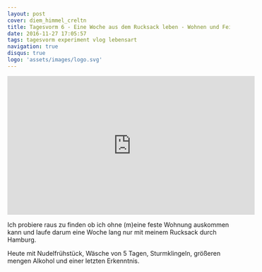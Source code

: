 ```yaml
---
layout: post
cover: diem_himmel_creltn
title: Tagesvorm 6 - Eine Woche aus dem Rucksack leben - Wohnen und Feiern
date: 2016-11-27 17:05:57
tags: tagesvorm experiment vlog lebensart
navigation: true
disqus: true
logo: 'assets/images/logo.svg'
---
```


<iframe width="560" height="315" src="https://www.youtube-nocookie.com/embed/afzJ7CIRH8Y" frameborder="0" allow="autoplay; encrypted-media" allowfullscreen></iframe>

Ich probiere raus zu finden ob ich ohne (m)eine feste Wohnung auskommen kann und laufe darum eine Woche lang nur mit meinem Rucksack durch Hamburg.

Heute mit Nudelfrühstück, Wäsche von 5 Tagen, Sturmklingeln, größeren mengen Alkohol und einer letzten Erkenntnis.

